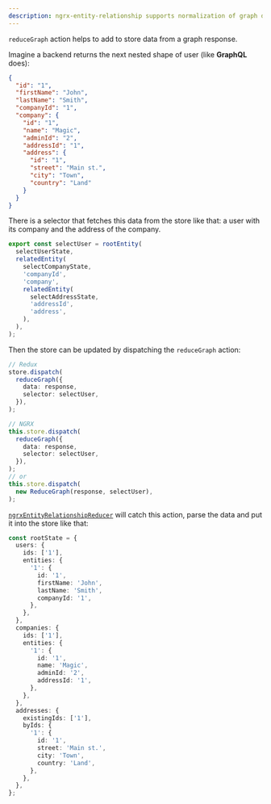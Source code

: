 ```yaml
---
description: ngrx-entity-relationship supports normalization of graph data structures and handles them via ReduceGraph and reduceGraph action
---
```


`reduceGraph` action helps to add to store data from a graph response.

Imagine a backend returns the next nested shape of user (like **GraphQL** does):

```json
{
  "id": "1",
  "firstName": "John",
  "lastName": "Smith",
  "companyId": "1",
  "company": {
    "id": "1",
    "name": "Magic",
    "adminId": "2",
    "addressId": "1",
    "address": {
      "id": "1",
      "street": "Main st.",
      "city": "Town",
      "country": "Land"
    }
  }
}
```

There is a selector that fetches this data from the store like that: a user with its company and the address of the company.

```ts
export const selectUser = rootEntity(
  selectUserState,
  relatedEntity(
    selectCompanyState,
    'companyId',
    'company',
    relatedEntity(
      selectAddressState,
      'addressId',
      'address',
    ),
  ),
);
```

Then the store can be updated by dispatching the `reduceGraph` action:

```ts
// Redux
store.dispatch(
  reduceGraph({
    data: response,
    selector: selectUser,
  }),
);
```

```ts
// NGRX
this.store.dispatch(
  reduceGraph({
    data: response,
    selector: selectUser,
  }),
);
// or
this.store.dispatch(
  new ReduceGraph(response, selectUser),
);
```

[`ngrxEntityRelationshipReducer`](reducer.md) will catch this action, parse the data and put it into the store like that:

```ts
const rootState = {
  users: {
    ids: ['1'],
    entities: {
      '1': {
        id: '1',
        firstName: 'John',
        lastName: 'Smith',
        companyId: '1',
      },
    },
  },
  companies: {
    ids: ['1'],
    entities: {
      '1': {
        id: '1',
        name: 'Magic',
        adminId: '2',
        addressId: '1',
      },
    },
  },
  addresses: {
    existingIds: ['1'],
    byIds: {
      '1': {
        id: '1',
        street: 'Main st.',
        city: 'Town',
        country: 'Land',
      },
    },
  },
};
```

